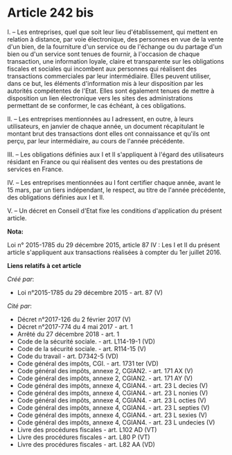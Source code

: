 # Article 242 bis

I. – Les entreprises, quel que soit leur lieu d'établissement, qui mettent en relation à distance, par voie électronique, des
personnes en vue de la vente d'un bien, de la fourniture d'un service ou de l'échange ou du partage d'un bien ou d'un service
sont tenues de fournir, à l'occasion de chaque transaction, une information loyale, claire et transparente sur les
obligations fiscales et sociales qui incombent aux personnes qui réalisent des transactions commerciales par leur
intermédiaire. Elles peuvent utiliser, dans ce but, les éléments d'information mis à leur disposition par les autorités
compétentes de l'Etat. Elles sont également tenues de mettre à disposition un lien électronique vers les sites des
administrations permettant de se conformer, le cas échéant, à ces obligations.

II. – Les entreprises mentionnées au I adressent, en outre, à leurs utilisateurs, en janvier de chaque année, un document
récapitulant le montant brut des transactions dont elles ont connaissance et qu'ils ont perçu, par leur intermédiaire, au
cours de l'année précédente.

III. – Les obligations définies aux I et II s'appliquent à l'égard des utilisateurs résidant en France ou qui réalisent des
ventes ou des prestations de services en France.

IV. – Les entreprises mentionnées au I font certifier chaque année, avant le 15 mars, par un tiers indépendant, le respect,
au titre de l'année précédente, des obligations définies aux I et II.

V. – Un décret en Conseil d'Etat fixe les conditions d'application du présent article.

**Nota:**

Loi n° 2015-1785 du 29 décembre 2015, article 87 IV : Les I et II du présent article s'appliquent aux transactions réalisées
à compter du 1er juillet 2016.

**Liens relatifs à cet article**

_Créé par_:

  - Loi n°2015-1785 du 29 décembre 2015 - art. 87 (V)

_Cité par_:

  - Décret n°2017-126 du 2 février 2017 (V)
  - Décret n°2017-774 du 4 mai 2017 - art. 1
  - Arrêté du 27 décembre 2018 - art. 1
  - Code de la sécurité sociale. - art. L114-19-1 (VD)
  - Code de la sécurité sociale. - art. R114-15 (V)
  - Code du travail - art. D7342-5 (VD)
  - Code général des impôts, CGI. - art. 1731 ter (VD)
  - Code général des impôts, annexe 2, CGIAN2. - art. 171 AX (V)
  - Code général des impôts, annexe 2, CGIAN2. - art. 171 AY (V)
  - Code général des impôts, annexe 4, CGIAN4. - art. 23 L decies (V)
  - Code général des impôts, annexe 4, CGIAN4. - art. 23 L nonies (V)
  - Code général des impôts, annexe 4, CGIAN4. - art. 23 L octies (V)
  - Code général des impôts, annexe 4, CGIAN4. - art. 23 L septies (V)
  - Code général des impôts, annexe 4, CGIAN4. - art. 23 L sexies (V)
  - Code général des impôts, annexe 4, CGIAN4. - art. 23 L undecies (V)
  - Livre des procédures fiscales - art. L102 AD (VT)
  - Livre des procédures fiscales - art. L80 P (VT)
  - Livre des procédures fiscales - art. L82 AA (VD)
